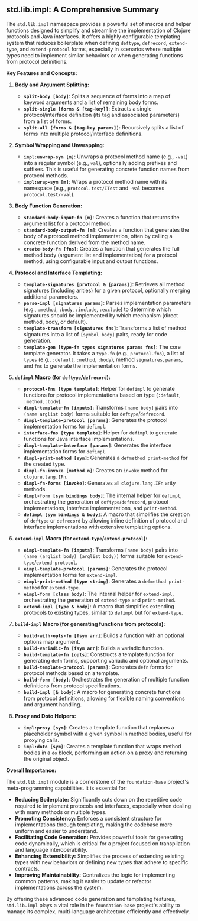 ## std.lib.impl: A Comprehensive Summary

The `std.lib.impl` namespace provides a powerful set of macros and helper functions designed to simplify and streamline the implementation of Clojure protocols and Java interfaces. It offers a highly configurable templating system that reduces boilerplate when defining `deftype`, `defrecord`, `extend-type`, and `extend-protocol` forms, especially in scenarios where multiple types need to implement similar behaviors or when generating functions from protocol definitions.

**Key Features and Concepts:**

1.  **Body and Argument Splitting:**
    *   **`split-body [body]`**: Splits a sequence of forms into a map of keyword arguments and a list of remaining body forms.
    *   **`split-single [forms & [tag-key]]`**: Extracts a single protocol/interface definition (its tag and associated parameters) from a list of forms.
    *   **`split-all [forms & [tag-key params]]`**: Recursively splits a list of forms into multiple protocol/interface definitions.

2.  **Symbol Wrapping and Unwrapping:**
    *   **`impl:unwrap-sym [m]`**: Unwraps a protocol method name (e.g., `-val`) into a regular symbol (e.g., `val`), optionally adding prefixes and suffixes. This is useful for generating concrete function names from protocol methods.
    *   **`impl:wrap-sym [m]`**: Wraps a protocol method name with its namespace (e.g., `protocol.test/ITest` and `-val` becomes `protocol.test/-val`).

3.  **Body Function Generation:**
    *   **`standard-body-input-fn [m]`**: Creates a function that returns the argument list for a protocol method.
    *   **`standard-body-output-fn [m]`**: Creates a function that generates the body of a protocol method implementation, often by calling a concrete function derived from the method name.
    *   **`create-body-fn [fns]`**: Creates a function that generates the full method body (argument list and implementation) for a protocol method, using configurable input and output functions.

4.  **Protocol and Interface Templating:**
    *   **`template-signatures [protocol & [params]]`**: Retrieves all method signatures (including arities) for a given protocol, optionally merging additional parameters.
    *   **`parse-impl [signatures params]`**: Parses implementation parameters (e.g., `:method`, `:body`, `:include`, `:exclude`) to determine which signatures should be implemented by which mechanism (direct method, body, or default).
    *   **`template-transform [signatures fns]`**: Transforms a list of method signatures into a list of `[symbol body]` pairs, ready for code generation.
    *   **`template-gen [type-fn types signatures params fns]`**: The core template generator. It takes a `type-fn` (e.g., `protocol-fns`), a list of `types` (e.g., `:default`, `:method`, `:body`), method `signatures`, `params`, and `fns` to generate the implementation forms.

5.  **`defimpl` Macro (for `deftype`/`defrecord`):**
    *   **`protocol-fns [type template]`**: Helper for `defimpl` to generate functions for protocol implementations based on type (`:default`, `:method`, `:body`).
    *   **`dimpl-template-fn [inputs]`**: Transforms `[name body]` pairs into `(name arglist body)` forms suitable for `deftype`/`defrecord`.
    *   **`dimpl-template-protocol [params]`**: Generates the protocol implementation forms for `defimpl`.
    *   **`interface-fns [type template]`**: Helper for `defimpl` to generate functions for Java interface implementations.
    *   **`dimpl-template-interface [params]`**: Generates the interface implementation forms for `defimpl`.
    *   **`dimpl-print-method [sym]`**: Generates a `defmethod print-method` for the created type.
    *   **`dimpl-fn-invoke [method n]`**: Creates an `invoke` method for `clojure.lang.IFn`.
    *   **`dimpl-fn-forms [invoke]`**: Generates all `clojure.lang.IFn` arity methods.
    *   **`dimpl-form [sym bindings body]`**: The internal helper for `defimpl`, orchestrating the generation of `deftype`/`defrecord`, protocol implementations, interface implementations, and `print-method`.
    *   **`defimpl [sym bindings & body]`**: A macro that simplifies the creation of `deftype` or `defrecord` by allowing inline definition of protocol and interface implementations with extensive templating options.

6.  **`extend-impl` Macro (for `extend-type`/`extend-protocol`):**
    *   **`eimpl-template-fn [inputs]`**: Transforms `[name body]` pairs into `(name (arglist body) (arglist body))` forms suitable for `extend-type`/`extend-protocol`.
    *   **`eimpl-template-protocol [params]`**: Generates the protocol implementation forms for `extend-impl`.
    *   **`eimpl-print-method [type string]`**: Generates a `defmethod print-method` for `extend-type`.
    *   **`eimpl-form [class body]`**: The internal helper for `extend-impl`, orchestrating the generation of `extend-type` and `print-method`.
    *   **`extend-impl [type & body]`**: A macro that simplifies extending protocols to existing types, similar to `defimpl` but for `extend-type`.

7.  **`build-impl` Macro (for generating functions from protocols):**
    *   **`build-with-opts-fn [fsym arr]`**: Builds a function with an optional options map argument.
    *   **`build-variadic-fn [fsym arr]`**: Builds a variadic function.
    *   **`build-template-fn [opts]`**: Constructs a template function for generating `defn` forms, supporting variadic and optional arguments.
    *   **`build-template-protocol [params]`**: Generates `defn` forms for protocol methods based on a template.
    *   **`build-form [body]`**: Orchestrates the generation of multiple function definitions from protocol specifications.
    *   **`build-impl [& body]`**: A macro for generating concrete functions from protocol definitions, allowing for flexible naming conventions and argument handling.

8.  **Proxy and Doto Helpers:**
    *   **`impl:proxy [sym]`**: Creates a template function that replaces a placeholder symbol with a given symbol in method bodies, useful for proxying calls.
    *   **`impl:doto [sym]`**: Creates a template function that wraps method bodies in a `do` block, performing an action on a proxy and returning the original object.

**Overall Importance:**

The `std.lib.impl` module is a cornerstone of the `foundation-base` project's meta-programming capabilities. It is essential for:

*   **Reducing Boilerplate:** Significantly cuts down on the repetitive code required to implement protocols and interfaces, especially when dealing with many methods or multiple types.
*   **Promoting Consistency:** Enforces a consistent structure for implementations through templating, making the codebase more uniform and easier to understand.
*   **Facilitating Code Generation:** Provides powerful tools for generating code dynamically, which is critical for a project focused on transpilation and language interoperability.
*   **Enhancing Extensibility:** Simplifies the process of extending existing types with new behaviors or defining new types that adhere to specific contracts.
*   **Improving Maintainability:** Centralizes the logic for implementing common patterns, making it easier to update or refactor implementations across the system.

By offering these advanced code generation and templating features, `std.lib.impl` plays a vital role in the `foundation-base` project's ability to manage its complex, multi-language architecture efficiently and effectively.
